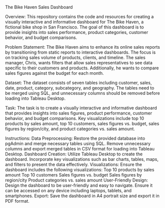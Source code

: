 The Bike Haven Sales Dashboard

Overview:
This repository contains the code and resources for creating a visually interactive and informative dashboard for The Bike Haven, a fictional bike shop in San Francisco. The goal of this dashboard is to provide insights into sales performance, product categories, customer behavior, and budget comparisons.

Problem Statement:
The Bike Haven aims to enhance its online sales reports by transitioning from static reports to interactive dashboards. The focus is on tracking sales volume of products, clients, and timeline. The sales manager, Chris, wants filters that allow sales representatives to see data specific to their customers and products. Additionally, he wants to compare sales figures against the budget for each month.

Dataset:
The dataset consists of seven tables including customer, sales, date, product, category, subcategory, and geography. The tables need to be merged using SQL, and unnecessary columns should be removed before loading into Tableau Desktop.

Task:
The task is to create a visually interactive and informative dashboard that provides insights into sales figures, product performance, customer behavior, and budget comparisons. Key visualizations include top 10 products by sales amount, top 10 customers, sales figures vs. budget, sales figures by region/city, and product categories vs. sales amount.

Instructions:
Data Preprocessing: Restore the provided database into pgAdmin and merge necessary tables using SQL. Remove unnecessary columns and export merged tables in CSV format for loading into Tableau Desktop.
Dashboard Creation: Utilize Tableau Desktop to create the dashboard. Incorporate key visualizations such as bar charts, tables, maps, and filters to present the data effectively.
Visualizations: Ensure the dashboard includes the following visualizations:
Top 10 products by sales amount
Top 10 customers
Sales figures vs. budget
Sales figures by region/city
Product categories vs. sales amount
User-Friendly Design: Design the dashboard to be user-friendly and easy to navigate. Ensure it can be accessed on any device including laptops, tablets, and smartphones.
Export: Save the dashboard in A4 portrait size and export it in PDF format.
